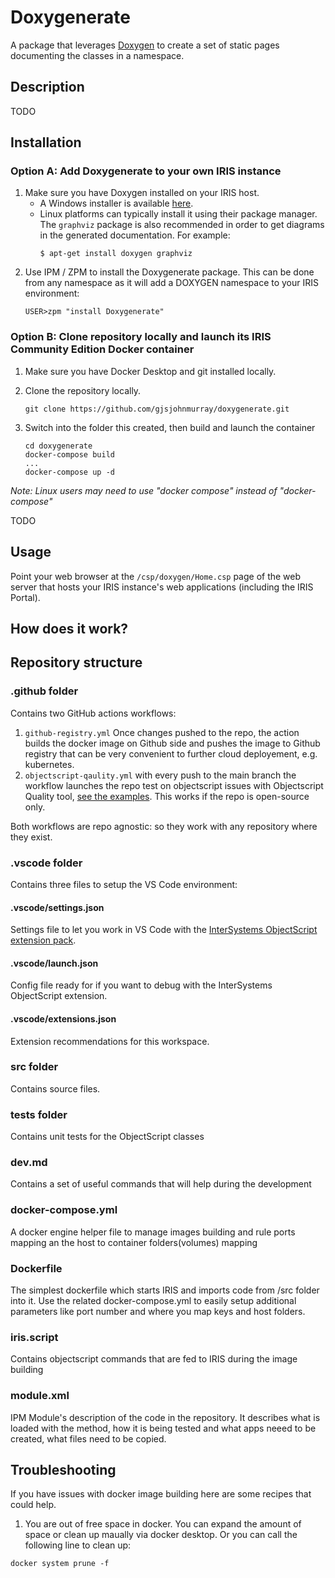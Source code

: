  # Doxygenerate
A package that leverages [Doxygen](https://www.doxygen.nl/) to create a set of static pages documenting the classes in a namespace.

## Description
TODO

## Installation

### Option A: Add Doxygenerate to your own IRIS instance
1. Make sure you have Doxygen installed on your IRIS host.
    - A Windows installer is available [here](https://www.doxygen.nl/download.html).
    - Linux platforms can typically install it using their package manager. The `graphviz` package is also recommended in order to get diagrams in the generated documentation. For example:
        ```
        $ apt-get install doxygen graphviz
        ```
2. Use IPM / ZPM to install the Doxygenerate package. This can be done from any namespace as it will add a DOXYGEN namespace to your IRIS environment:
    ```
    USER>zpm "install Doxygenerate"
    ```

### Option B: Clone repository locally and launch its IRIS Community Edition Docker container
1. Make sure you have Docker Desktop and git installed locally.

2. Clone the repository locally.
    ```
    git clone https://github.com/gjsjohnmurray/doxygenerate.git
    ```

3. Switch into the folder this created, then build and launch the container
    ```
    cd doxygenerate
    docker-compose build
    ...
    docker-compose up -d
    ```
*Note: Linux users may need to use "docker compose" instead of "docker-compose"*

TODO

## Usage

Point your web browser at the `/csp/doxygen/Home.csp` page of the web server that hosts your IRIS instance's web applications (including the IRIS Portal).

## How does it work?

## Repository structure

### .github folder

Contains two GitHub actions workflows:
1. `github-registry.yml`
    Once changes pushed to the repo, the action builds the docker image on Github side and pushes the image to Github registry that can be very convenient to further cloud deployement, e.g. kubernetes.
2. `objectscript-qaulity.yml`
    with every push to the main branch the workflow launches the repo test on objectscript issues with Objectscript Quality tool, [see the examples](https://community.objectscriptquality.com/projects?sort=-analysis_date). This works if the repo is open-source only.

Both workflows are repo agnostic: so they work with any repository where they exist.

### .vscode folder
Contains three files to setup the VS Code environment:

#### .vscode/settings.json

Settings file to let you work in VS Code with the [InterSystems ObjectScript extension pack](https://marketplace.visualstudio.com/items?itemName=intersystems-community.objectscript-pack).

#### .vscode/launch.json

Config file ready for if you want to debug with the InterSystems ObjectScript extension.

#### .vscode/extensions.json

Extension recommendations for this workspace.

### src folder

Contains source files.

### tests folder
Contains unit tests for the ObjectScript classes

### dev.md

Contains a set of useful commands that will help during the development

### docker-compose.yml

A docker engine helper file to manage images building and rule ports mapping an the host to container folders(volumes) mapping

### Dockerfile

The simplest dockerfile which starts IRIS and imports code from /src folder into it.
Use the related docker-compose.yml to easily setup additional parameters like port number and where you map keys and host folders.

### iris.script

Contains objectscript commands that are fed to IRIS during the image building

### module.xml

IPM Module's description of the code in the repository.
It describes what is loaded with the method, how it is being tested and what apps neeed to be created, what files need to be copied.


## Troubleshooting

If you have issues with docker image building here are some recipes that could help.

1. You are out of free space in docker. You can expand the amount of space or clean up maually via docker desktop. Or you can call the following line to clean up:
```
docker system prune -f
```
